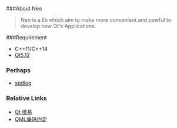 ###About Neo 
> Neo is a lib which aim to make more convenient and powful to develop new Qt's Applications.

###Requirement
* C++11/C++14
* [Qt5.12](http://download.qt.io/archive/qt/5.12/)

### Perhaps
* [spdlog](https://github.com/gabime/spdlog)

### Relative Links
* [Qt 维基](https://wiki.qt.io/Main)
* [QML编码约定](https://doc.qt.io/qt-5/qml-codingconventions.html)